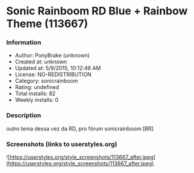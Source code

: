 # Sonic Rainboom RD Blue + Rainbow Theme (113667)

### Information
- Author: PonyBrake (unknown)
- Created at: unknown
- Updated at: 5/9/2015, 10:12:46 AM
- License: NO-REDISTRIBUTION
- Category: sonicrainboom
- Rating: undefined
- Total installs: 82
- Weekly installs: 0


### Description
outro tema dessa vez da RD, pro fórum sonicrainboom [BR]


### Screenshots (links to userstyles.org)
![https://userstyles.org/style_screenshots/113667_after.jpeg](https://userstyles.org/style_screenshots/113667_after.jpeg)


